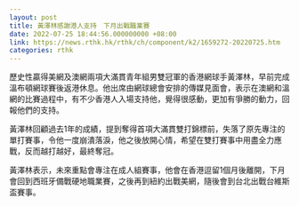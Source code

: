 ```yaml
---
layout: post
title: 黃澤林感謝港人支持　下月出戰職業賽
date: 2022-07-25 18:44:56.000000000 +08:00
link: https://news.rthk.hk/rthk/ch/component/k2/1659272-20220725.htm
categories: rthk
---
```


歷史性贏得美網及澳網兩項大滿貫青年組男雙冠軍的香港網球手黃澤林，早前完成溫布頓網球賽後返港休息。他出席由網球總會安排的傳媒見面會，表示在澳網和溫網的比賽過程中，有不少香港人入場支持他，覺得很感動，更加有爭勝的動力，回報他們的支持。

黃澤林回顧過去1年的成績，提到奪得首項大滿貫雙打錦標前，失落了原先專注的單打賽事，令他一度崩潰落淚，他之後放開心情，希望在雙打賽事中用盡全力應戰，反而越打越好，最終奪冠。

黃澤林表示，未來重點會專注在成人組賽事，他會在香港逗留1個月後離開，下月會回到西班牙備戰硬地職業賽，之後再到紐約出戰美網，隨後會到台北出戰台維斯盃賽事。
